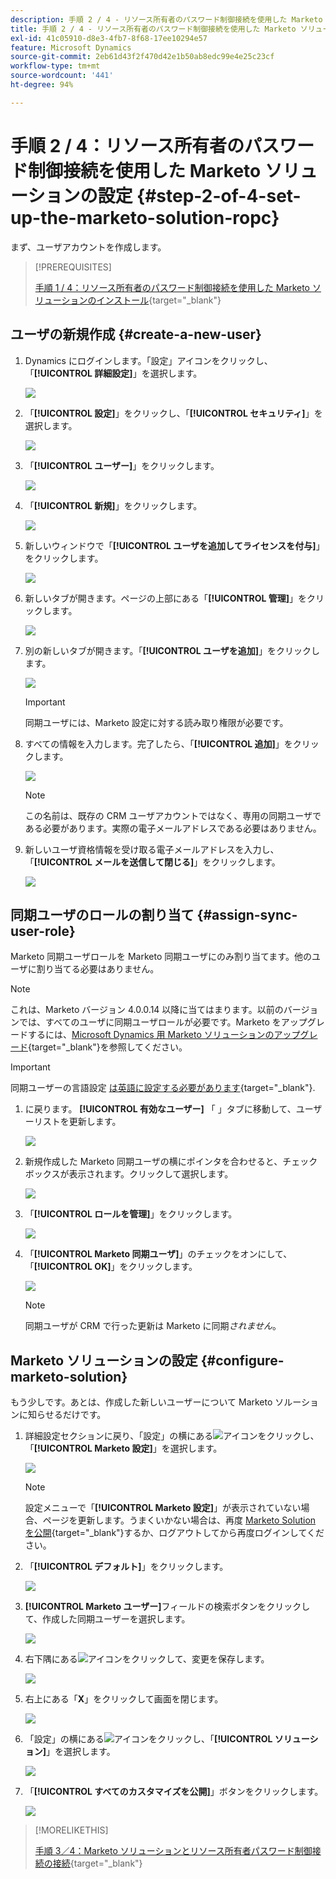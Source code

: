 ```yaml
---
description: 手順 2 / 4 - リソース所有者のパスワード制御接続を使用した Marketo ソリューションの設定 - Marketo ドキュメント - 製品ドキュメント
title: 手順 2 / 4 - リソース所有者のパスワード制御接続を使用した Marketo ソリューションの設定
exl-id: 41c05910-d8e3-4fb7-8f68-17ee10294e57
feature: Microsoft Dynamics
source-git-commit: 2eb61d43f2f470d42e1b50ab8edc99e4e25c23cf
workflow-type: tm+mt
source-wordcount: '441'
ht-degree: 94%

---
```


# 手順 2 / 4：リソース所有者のパスワード制御接続を使用した Marketo ソリューションの設定 {#step-2-of-4-set-up-the-marketo-solution-ropc}

まず、ユーザアカウントを作成します。

>[!PREREQUISITES]
>
>[手順 1 / 4：リソース所有者のパスワード制御接続を使用した Marketo ソリューションのインストール](/help/marketo/product-docs/crm-sync/microsoft-dynamics-sync/sync-setup/microsoft-dynamics-365-with-ropc-connection/step-1-of-4-install.md){target="_blank"}

## ユーザの新規作成 {#create-a-new-user}

1. Dynamics にログインします。「設定」アイコンをクリックし、「**[!UICONTROL 詳細設定]**」を選択します。

   ![](assets/one.png)

1. 「**[!UICONTROL 設定]**」をクリックし、「**[!UICONTROL セキュリティ]**」を選択します。

   ![](assets/two.png)

1. 「**[!UICONTROL ユーザー]**」をクリックします。

   ![](assets/three.png)

1. 「**[!UICONTROL 新規]**」をクリックします。

   ![](assets/four.png)

1. 新しいウィンドウで「**[!UICONTROL ユーザを追加してライセンスを付与]**」をクリックします。

   ![](assets/five.png)

1. 新しいタブが開きます。ページの上部にある「**[!UICONTROL 管理]**」をクリックします。

   ![](assets/six.png)

1. 別の新しいタブが開きます。「**[!UICONTROL ユーザを追加]**」をクリックします。

   ![](assets/seven.png)

   >[!IMPORTANT]
   >
   >同期ユーザには、Marketo 設定に対する読み取り権限が必要です。

1. すべての情報を入力します。完了したら、「**[!UICONTROL 追加]**」をクリックします。

   ![](assets/eight.png)

   >[!NOTE]
   >
   >この名前は、既存の CRM ユーザアカウントではなく、専用の同期ユーザである必要があります。実際の電子メールアドレスである必要はありません。

1. 新しいユーザ資格情報を受け取る電子メールアドレスを入力し、「**[!UICONTROL メールを送信して閉じる]**」をクリックします。

   ![](assets/nine.png)

## 同期ユーザのロールの割り当て {#assign-sync-user-role}

Marketo 同期ユーザロールを Marketo 同期ユーザにのみ割り当てます。他のユーザに割り当てる必要はありません。

>[!NOTE]
>
>これは、Marketo バージョン 4.0.0.14 以降に当てはまります。以前のバージョンでは、すべてのユーザに同期ユーザロールが必要です。Marketo をアップグレードするには、[Microsoft Dynamics 用 Marketo ソリューションのアップグレード](/help/marketo/product-docs/crm-sync/microsoft-dynamics-sync/sync-setup/update-the-marketo-solution-for-microsoft-dynamics.md){target="_blank"}を参照してください。

>[!IMPORTANT]
>
>同期ユーザーの言語設定 [は英語に設定する必要があります](https://portal.dynamics365support.com/knowledgebase/article/KA-01201/en-us){target="_blank"}.

1. に戻ります。 **[!UICONTROL 有効なユーザー]** 「 」タブに移動して、ユーザーリストを更新します。

   ![](assets/ten.png)

1. 新規作成した Marketo 同期ユーザの横にポインタを合わせると、チェックボックスが表示されます。クリックして選択します。

   ![](assets/eleven.png)

1. 「**[!UICONTROL ロールを管理]**」をクリックします。

   ![](assets/twelve.png)

1. 「**[!UICONTROL Marketo 同期ユーザ]**」のチェックをオンにして、「**[!UICONTROL OK]**」をクリックします。

   ![](assets/thirteen.png)

   >[!NOTE]
   >
   >同期ユーザが CRM で行った更新は Marketo に同期&#x200B;_されません_。

## Marketo ソリューションの設定 {#configure-marketo-solution}

もう少しです。あとは、作成した新しいユーザーについて Marketo ソルーションに知らせるだけです。

1. 詳細設定セクションに戻り、「設定」の横にある![](assets/image2015-5-13-15-3a49-3a19.png)アイコンをクリックし、「**[!UICONTROL Marketo 設定]**」を選択します。

   ![](assets/fourteen.png)

   >[!NOTE]
   >
   >設定メニューで「**[!UICONTROL Marketo 設定]**」が表示されていない場合、ページを更新します。うまくいかない場合は、再度 [Marketo Solution を公開](/help/marketo/product-docs/crm-sync/microsoft-dynamics-sync/sync-setup/microsoft-dynamics-365-with-ropc-connection/step-1-of-4-install.md){target="_blank"}するか、ログアウトしてから再度ログインしてください。

1. 「**[!UICONTROL デフォルト]**」をクリックします。

   ![](assets/fifteen.png)

1. **[!UICONTROL Marketo ユーザー]**&#x200B;フィールドの検索ボタンをクリックして、作成した同期ユーザーを選択します。

   ![](assets/sixteen.png)

1. 右下隅にある![](assets/image2015-3-13-15-3a10-3a11.png)アイコンをクリックして、変更を保存します。

   ![](assets/image2015-3-13-15-3a3-3a3.png)

1. 右上にある「**X**」をクリックして画面を閉じます。

   ![](assets/seventeen.png)

1. 「設定」の横にある![](assets/image2015-5-13-15-3a49-3a19-1.png)アイコンをクリックし、「**[!UICONTROL ソリューション]**」を選択します。

   ![](assets/eighteen.png)

1. 「**[!UICONTROL すべてのカスタマイズを公開]**」ボタンをクリックします。

   ![](assets/nineteen.png)

>[!MORELIKETHIS]
>
>[手順 3／4：Marketo ソリューションとリソース所有者パスワード制御接続の接続](/help/marketo/product-docs/crm-sync/microsoft-dynamics-sync/sync-setup/microsoft-dynamics-365-with-ropc-connection/step-3-of-4-set-up.md){target="_blank"}

